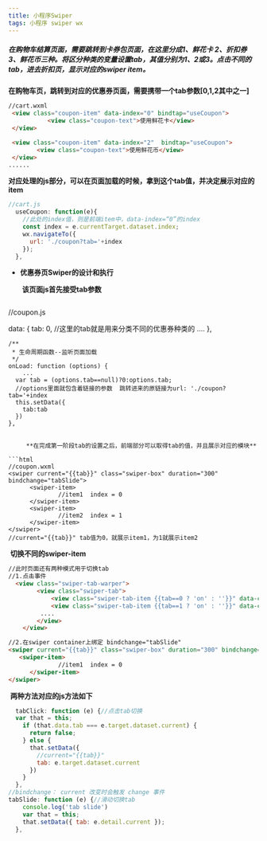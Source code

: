 ```yaml
---
title: 小程序Swiper
tags: 小程序 swiper wx
---
```

##### 在购物车结算页面，需要跳转到卡券包页面，在这里分成1、鲜花卡 2、折扣券 3、鲜花币三种。将区分种类的变量设置tab，其值分别为1、2或3。点击不同的tab，进去折扣页，显示对应的swiper item。

**在购物车页，跳转到对应的优惠券页面，需要携带一个tab参数[0,1,2其中之一]**

```html
//cart.wxml
 <view class="coupon-item" data-index="0" bindtap="useCoupon">
           <view class="coupon-text">使用鲜花卡</view>
 </view>

 <view class="coupon-item" data-index="2"  bindtap="useCoupon">
        <view class="coupon-text">使用鲜花币</view>
 </view>
......
```

**对应处理的js部分，可以在页面加载的时候，拿到这个tab值，并决定展示对应的item**

```javascript
//cart.js
  useCoupon: function(e){
    //此处的index值，则是前端item中，data-index=“0”的index
    const index = e.currentTarget.dataset.index;
    wx.navigateTo({
      url: './coupon?tab='+index
    });
  },
```

<!--more-->

- **优惠券页Swiper的设计和执行**

  ​		**该页面js首先接受tab参数**

  ```javascript
//coupon.js
  
  data: {
      tab: 0,			//这里的tab就是用来分类不同的优惠券种类的
    	....
    },
  
    /**
     * 生命周期函数--监听页面加载
     */
    onLoad: function (options) {
    	...
      var tab = (options.tab==null)?0:options.tab;
      //options里面就包含着链接的参数  跳转进来的原链接为url: './coupon?tab='+index
      this.setData({
        tab:tab
      })
    },
  ```
  
  ​		**在完成第一阶段tab的设置之后，前端部分可以取得tab的值，并且展示对应的模块**
  
  ```html
  //coupon.wxml
  <swiper current="{{tab}}" class="swiper-box" duration="300" bindchange="tabSlide">
        <swiper-item>
        		//item1  index = 0
        </swiper-item>
        <swiper-item>
        		//item2  index = 1
        </swiper-item>
  </swiper>
  //current="{{tab}}" tab值为0，就展示item1，为1就展示item2
  ```
  
  ​		**切换不同的swiper-item**
  
  ```html
  //此时页面还有两种模式用于切换tab
  //1.点击事件
    <view class="swiper-tab-warper">
          <view class="swiper-tab">
              <view class="swiper-tab-item {{tab==0 ? 'on' : ''}}" data-current="0" bindtap="tabClick">鲜花卡</view>
              <view class="swiper-tab-item {{tab==1 ? 'on' : ''}}" data-current="1" bindtap="tabClick">折扣卷</view>
           ....
          </view>
      </view>
  
  //2.在swiper container上绑定 bindchange="tabSlide"
  <swiper current="{{tab}}" class="swiper-box" duration="300" bindchange="tabSlide">
  	 <swiper-item>
        		//item1  index = 0
        </swiper-item>
  </swiper>
  ```
  
  ​		**两种方法对应的js方法如下**
  
  ```javascript
    tabClick: function (e) {//点击tab切换
    var that = this;
      if (that.data.tab === e.target.dataset.current) {
        return false;
      } else {
        that.setData({
          //current="{{tab}}"
          tab: e.target.dataset.current
        })
      }
    },
  //bindchange： current 改变时会触发 change 事件
  tabSlide: function (e) {//滑动切换tab
      console.log('tab slide')
      var that = this;
      that.setData({ tab: e.detail.current });
    },
  ```
  
  

